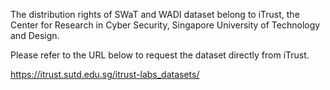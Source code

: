 The distribution rights of SWaT and WADI dataset belong to iTrust, the Center for Research in Cyber Security, Singapore University of Technology and Design. 

Please refer to the URL below to request the dataset directly from iTrust.

https://itrust.sutd.edu.sg/itrust-labs_datasets/